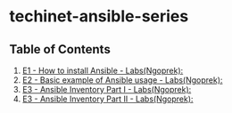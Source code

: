 # techinet-ansible-series


## Table of Contents

1. [E1 - How to install Ansible - Labs(Ngoprek): ](E1/README.md)
2. [E2 - Basic example of Ansible usage - Labs(Ngoprek): ](E2/README.md)
3. [E3 - Ansible Inventory Part I - Labs(Ngoprek): ](E3/README.md)
3. [E3 - Ansible Inventory Part II - Labs(Ngoprek): ](E4/README.md)